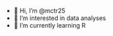 - 👋 Hi, I’m @mctr25
- 👀 I’m interested in data analyses
- 🌱 I’m currently learning R


<!---
mctr25/mctr25 is a ✨ special ✨ repository because its `README.md` (this file) appears on your GitHub profile.
You can click the Preview link to take a look at your changes.
--->
